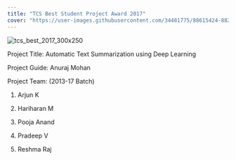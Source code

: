 ```yaml
---
title: "TCS Best Student Project Award 2017"
cover: "https://user-images.githubusercontent.com/34481775/88615424-8821eb80-d0af-11ea-8779-1409e326d232.png"
---
```


![tcs_best_2017_300x250](https://user-images.githubusercontent.com/34481775/88615285-3ed19c00-d0af-11ea-80cf-b8551cec6b82.png)

Project Title: Automatic Text Summarization using Deep Learning

Project Guide: Anuraj Mohan

Project Team: (2013-17 Batch)

1.  Arjun K

2. Hariharan M

3. Pooja Anand

4. Pradeep V

5. Reshma Raj
